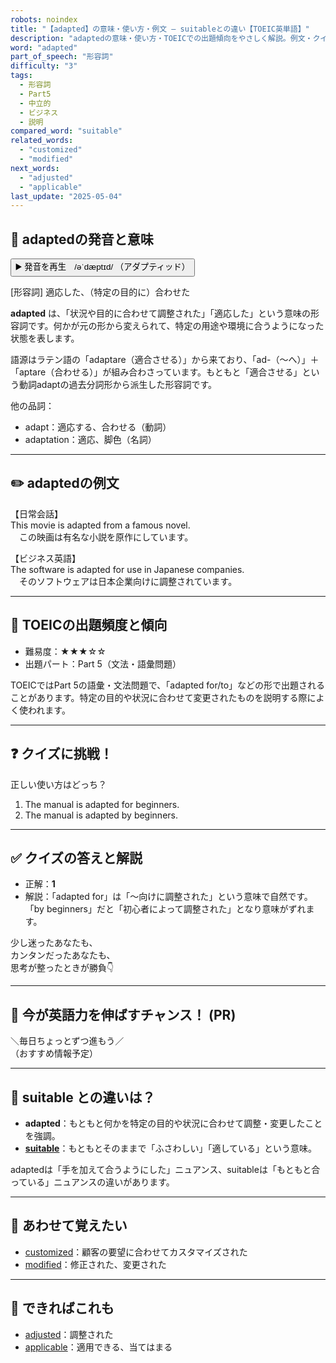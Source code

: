 ```yaml
---
robots: noindex
title: "【adapted】の意味・使い方・例文 ― suitableとの違い【TOEIC英単語】"
description: "adaptedの意味・使い方・TOEICでの出題傾向をやさしく解説。例文・クイズ付きでsuitableとの違いもわかりやすく学べます。"
word: "adapted"
part_of_speech: "形容詞"
difficulty: "3"
tags:
  - 形容詞
  - Part5
  - 中立的
  - ビジネス
  - 説明
compared_word: "suitable"
related_words:
  - "customized"
  - "modified"
next_words:
  - "adjusted"
  - "applicable"
last_update: "2025-05-04"
---
```


## 🔰 adaptedの発音と意味

<button class="play-audio" onclick="playTTS('adapted')">
  <span class="play-audio-main">
    ▶️ 発音を再生　/əˈdæptɪd/
  </span>
  <span class="play-audio-sub">
    （アダプティッド）
  </span>
</button>

[形容詞] 適応した、（特定の目的に）合わせた

**adapted** は、「状況や目的に合わせて調整された」「適応した」という意味の形容詞です。何かが元の形から変えられて、特定の用途や環境に合うようになった状態を表します。

語源はラテン語の「adaptare（適合させる）」から来ており、「ad-（～へ）」＋「aptare（合わせる）」が組み合わさっています。もともと「適合させる」という動詞adaptの過去分詞形から派生した形容詞です。

他の品詞：  
- adapt：適応する、合わせる（動詞）
- adaptation：適応、脚色（名詞）

---

## ✏️ adaptedの例文

【日常会話】  
This movie is adapted from a famous novel.  
　この映画は有名な小説を原作にしています。

【ビジネス英語】  
The software is adapted for use in Japanese companies.  
　そのソフトウェアは日本企業向けに調整されています。

---

## 🎯 TOEICの出題頻度と傾向

- 難易度：★★★☆☆
- 出題パート：Part 5（文法・語彙問題）

TOEICではPart 5の語彙・文法問題で、「adapted for/to」などの形で出題されることがあります。特定の目的や状況に合わせて変更されたものを説明する際によく使われます。

---

## ❓ クイズに挑戦！

正しい使い方はどっち？

1. The manual is adapted for beginners.  
2. The manual is adapted by beginners.

---

## ✅ クイズの答えと解説

- 正解：**1**
- 解説：「adapted for」は「～向けに調整された」という意味で自然です。「by beginners」だと「初心者によって調整された」となり意味がずれます。

少し迷ったあなたも、  
カンタンだったあなたも、  
思考が整ったときが勝負👇️

---

## 🚀 今が英語力を伸ばすチャンス！ (PR)

<div class="info-center">
＼毎日ちょっとずつ進もう／<br>  
（おすすめ情報予定）
</div>

---

## 🤔  suitable との違いは？

- **adapted**：もともと何かを特定の目的や状況に合わせて調整・変更したことを強調。
- **[suitable](/word/suitable/)**：もともとそのままで「ふさわしい」「適している」という意味。

adaptedは「手を加えて合うようにした」ニュアンス、suitableは「もともと合っている」ニュアンスの違いがあります。

---

## 🧩 あわせて覚えたい

- [customized](/word/customized/)：顧客の要望に合わせてカスタマイズされた
- [modified](/word/modified/)：修正された、変更された

---

## 📖 できればこれも

- [adjusted](/word/adjusted/)：調整された
- [applicable](/word/applicable/)：適用できる、当てはまる

<!-- cvid: aid33_bid11 -->
